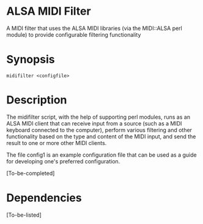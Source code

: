 ALSA MIDI Filter
===============

A MIDI filter that uses the ALSA MIDI libraries (via the MIDI::ALSA perl
module) to provide configurable filtering functionality

Synopsis
===============

    midifilter <configfile>

Description
===============

The midifilter script, with the help of supporting perl modules, runs as an
ALSA MIDI client that can receive input from a source (such as a MIDI
keyboard connected to the computer), perform various filtering and other
functionality based on the type and content of the MIDI input, and send the
result to one or more other MIDI clients.

The file config1 is an example configuration file that can be used as a
guide for developing one's preferred configuration.

[To-be-completed]

Dependencies
===============

[To-be-listed]
